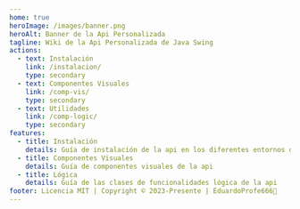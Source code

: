 ```yaml
---
home: true
heroImage: /images/banner.png
heroAlt: Banner de la Api Personalizada
tagline: Wiki de la Api Personalizada de Java Swing
actions:
  - text: Instalación
    link: /instalacion/
    type: secondary
  - text: Componentes Visuales
    link: /comp-vis/
    type: secondary
  - text: Utilidades
    link: /comp-logic/
    type: secondary
features:
  - title: Instalación
    details: Guía de instalación de la api en los diferentes entornos de desarrollo
  - title: Componentes Visuales
    details: Guía de componentes visuales de la api
  - title: Lógica
    details: Guía de las clases de funcionalidades lógica de la api
footer: Licencia MIT | Copyright © 2023-Presente | EduardoProfe666🎩
---
```


